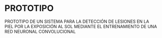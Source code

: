 # PROTOTIPO
PROTOTIPO DE UN SISTEMA PARA LA DETECCIÓN DE LESIONES EN LA PIEL POR LA EXPOSICIÓN AL SOL MEDIANTE EL ENTRENAMIENTO DE UNA RED NEURONAL CONVOLUCIONAL
